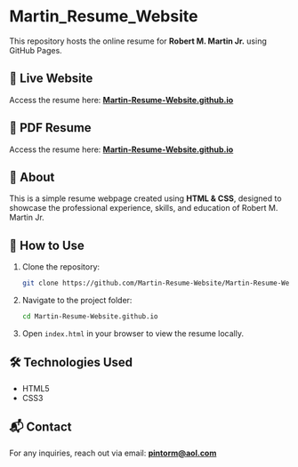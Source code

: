 # Martin_Resume_Website

This repository hosts the online resume for **Robert M. Martin Jr.** using GitHub Pages.

## 📌 Live Website
Access the resume here: **[Martin-Resume-Website.github.io](https://rmmartin1207.github.io/Martin-Resume-Website.github.io/)**

## 📌 PDF Resume
Access the resume here: **[Martin-Resume-Website.github.io](https://rmmartin1207.github.io/Martin-Resume-Website.github.io/)**

## 📄 About
This is a simple resume webpage created using **HTML & CSS**, designed to showcase the professional experience, skills, and education of Robert M. Martin Jr.

## 🚀 How to Use
1. Clone the repository:
   ```sh
   git clone https://github.com/Martin-Resume-Website/Martin-Resume-Website.github.io.git
   ```
2. Navigate to the project folder:
   ```sh
   cd Martin-Resume-Website.github.io
   ```
3. Open `index.html` in your browser to view the resume locally.

## 🛠️ Technologies Used
- HTML5
- CSS3

## 📬 Contact
For any inquiries, reach out via email: **[pintorm@aol.com](mailto:pintorm@aol.com)**
